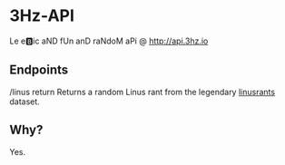 # 3Hz-API
Le e:b:ic aND fUn anD raNdoM aPi @ http://api.3hz.io

## Endpoints
/linus  return
Returns a random Linus rant from the legendary [linusrants](https://github.com/corollari/linusrants) dataset.

## Why?
Yes.
